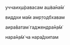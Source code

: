уччаих̣ш́равасам аш́ва̄на̄м̇

виддхи ма̄м амр̣тодбхавам

аира̄ватам̇ гаджендра̄н̣а̄м̇

нара̄н̣а̄м̇ ча нара̄дхипам